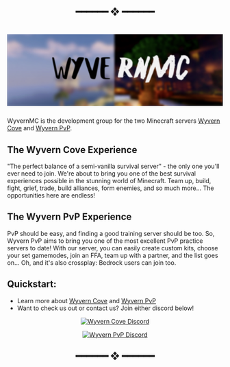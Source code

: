 <h2 align="center"> ━━━━━━  ❖  ━━━━━━ </h2>


<h1 align="center"> <img src="https://raw.githubusercontent.com/WyvernMC/.github/main/assets/header.png"> </h1>

WyvernMC is the development group for the two Minecraft servers [Wyvern Cove](https://www.wyverncove.com/) and [Wyvern PvP](https://www.pvpwyvern.com/). 


## The Wyvern Cove Experience

"The perfect balance of a semi-vanilla survival server" - the only one you'll ever need to join. We're about to bring you one of the best survival experiences possible in the stunning world of Minecraft. Team up, build, fight, grief, trade, build alliances, form enemies, and so much more... The opportunities here are endless!

## The Wyvern PvP Experience

PvP should be easy, and finding a good training server should be too. So, Wyvern PvP aims to bring you one of the most excellent PvP practice servers to date! With our server, you can easily create custom kits, choose your set gamemodes, join an FFA, team up with a partner, and the list goes on... Oh, and it's also crossplay: Bedrock users can join too.

## Quickstart:
- Learn more about [Wyvern Cove](https://www.wyverncove.com) and [Wyvern PvP](https://www.pvpwyvern.com)
- Want to check us out or contact us? Join either discord below!


<a href="https://discord.gg/kDF6hPsEgr" align = "center">
         <p style="text-align:center;"> <img alt="Wyvern Cove Discord" src="https://discord.com/api/guilds/822574048949043250/widget.png?style=banner2"> </p>
</a>

<a href="https://discord.gg/FEGDjd6C8D" align = "center">
        <p style="text-align:center;"> <img alt="Wyvern PvP Discord" src="https://discord.com/api/guilds/950066004036317215/widget.png?style=banner2"> </p>
</a>


<h2 align="center"> ━━━━━━  ❖  ━━━━━━ </h2>
